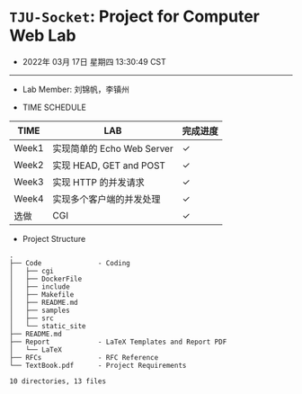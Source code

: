 # `TJU-Socket`: Project for Computer Web Lab
* 2022年 03月 17日 星期四 13:30:49 CST

---

* Lab Member: 刘锦帆，李镇州

* TIME SCHEDULE

| TIME  | LAB                        | 完成进度     |
|-------|----------------------------|--------------|
| Week1 | 实现简单的 Echo Web Server | $\checkmark$ |
| Week2 | 实现 HEAD, GET and POST    | $\checkmark$ |
| Week3 | 实现 HTTP 的并发请求       | $\checkmark$ |
| Week4 | 实现多个客户端的并发处理   | $\checkmark$ |
| 选做  | CGI                        | $\checkmark$ |

* Project Structure

```
.
├── Code              - Coding
│   ├── cgi
│   ├── DockerFile
│   ├── include
│   ├── Makefile
│   ├── README.md
│   ├── samples
│   ├── src
│   └── static_site
├── README.md
├── Report            - LaTeX Templates and Report PDF
│   └── LaTeX
├── RFCs              - RFC Reference 
└── TextBook.pdf      - Project Requirements

10 directories, 13 files
```

